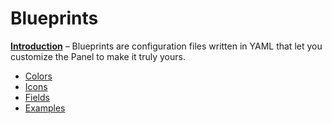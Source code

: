 # Blueprints
[**Introduction**](https://getkirby.com/docs/guide/blueprints/introduction) – Blueprints are configuration files written in YAML that let you customize the Panel to make it truly yours.

- [Colors](https://getkirby.com/docs/reference/panel/blueprints/page)
- [Icons](https://getkirby.com/docs/reference/panel/icons)
- [Fields](https://getkirby.com/docs/guide/blueprints/fields)
- [Examples](https://getkirby.com/docs/reference/panel/samples)
